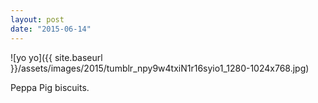```yaml
---
layout: post
date: "2015-06-14"
---
```


![yo yo]({{ site.baseurl }}/assets/images/2015/tumblr_npy9w4txiN1r16syio1_1280-1024x768.jpg)

Peppa Pig biscuits.
